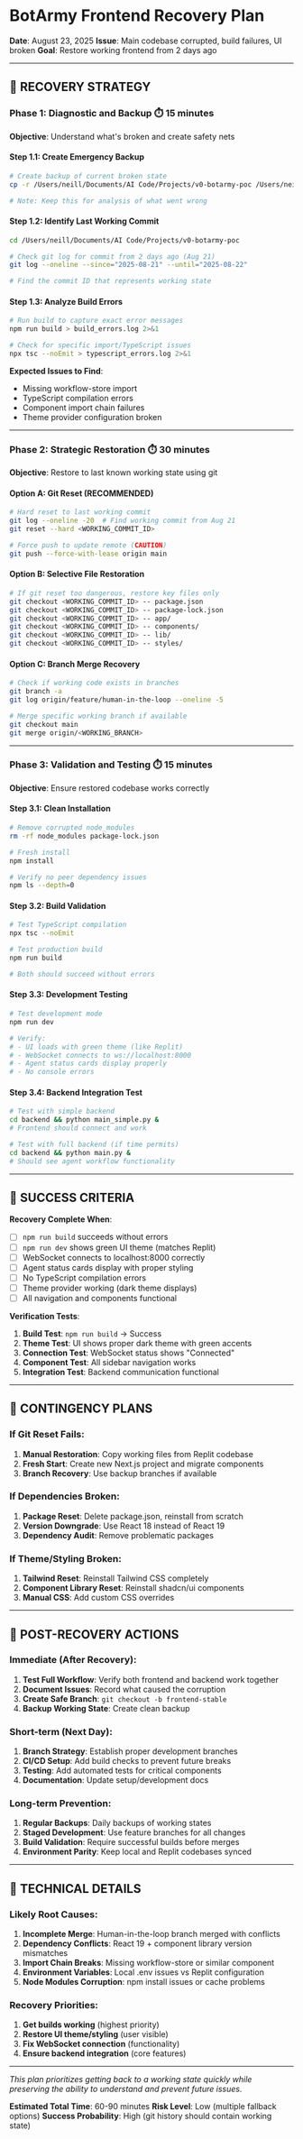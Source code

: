 # BotArmy Frontend Recovery Plan

**Date**: August 23, 2025
**Issue**: Main codebase corrupted, build failures, UI broken
**Goal**: Restore working frontend from 2 days ago

---

## 🎯 RECOVERY STRATEGY

### **Phase 1: Diagnostic and Backup** ⏱️ 15 minutes

**Objective**: Understand what's broken and create safety nets

#### Step 1.1: Create Emergency Backup
```bash
# Create backup of current broken state
cp -r /Users/neill/Documents/AI Code/Projects/v0-botarmy-poc /Users/neill/Documents/AI\ Code/Projects/v0-botarmy-poc-BROKEN-BACKUP

# Note: Keep this for analysis of what went wrong
```

#### Step 1.2: Identify Last Working Commit
```bash
cd /Users/neill/Documents/AI Code/Projects/v0-botarmy-poc

# Check git log for commit from 2 days ago (Aug 21)
git log --oneline --since="2025-08-21" --until="2025-08-22"

# Find the commit ID that represents working state
```

#### Step 1.3: Analyze Build Errors
```bash
# Run build to capture exact error messages
npm run build > build_errors.log 2>&1

# Check for specific import/TypeScript issues
npx tsc --noEmit > typescript_errors.log 2>&1
```

**Expected Issues to Find**:
- Missing workflow-store import
- TypeScript compilation errors
- Component import chain failures
- Theme provider configuration broken

---

### **Phase 2: Strategic Restoration** ⏱️ 30 minutes

**Objective**: Restore to last known working state using git

#### Option A: Git Reset (RECOMMENDED)
```bash
# Hard reset to last working commit
git log --oneline -20  # Find working commit from Aug 21
git reset --hard <WORKING_COMMIT_ID>

# Force push to update remote (CAUTION)
git push --force-with-lease origin main
```

#### Option B: Selective File Restoration
```bash
# If git reset too dangerous, restore key files only
git checkout <WORKING_COMMIT_ID> -- package.json
git checkout <WORKING_COMMIT_ID> -- package-lock.json
git checkout <WORKING_COMMIT_ID> -- app/
git checkout <WORKING_COMMIT_ID> -- components/
git checkout <WORKING_COMMIT_ID> -- lib/
git checkout <WORKING_COMMIT_ID> -- styles/
```

#### Option C: Branch Merge Recovery
```bash
# Check if working code exists in branches
git branch -a
git log origin/feature/human-in-the-loop --oneline -5

# Merge specific working branch if available
git checkout main
git merge origin/<WORKING_BRANCH>
```

---

### **Phase 3: Validation and Testing** ⏱️ 15 minutes

**Objective**: Ensure restored codebase works correctly

#### Step 3.1: Clean Installation
```bash
# Remove corrupted node_modules
rm -rf node_modules package-lock.json

# Fresh install
npm install

# Verify no peer dependency issues
npm ls --depth=0
```

#### Step 3.2: Build Validation
```bash
# Test TypeScript compilation
npx tsc --noEmit

# Test production build
npm run build

# Both should succeed without errors
```

#### Step 3.3: Development Testing
```bash
# Test development mode
npm run dev

# Verify:
# - UI loads with green theme (like Replit)
# - WebSocket connects to ws://localhost:8000
# - Agent status cards display properly
# - No console errors
```

#### Step 3.4: Backend Integration Test
```bash
# Test with simple backend
cd backend && python main_simple.py &
# Frontend should connect and work

# Test with full backend (if time permits)
cd backend && python main.py &
# Should see agent workflow functionality
```

---

## 🎯 SUCCESS CRITERIA

**Recovery Complete When**:
- [ ] `npm run build` succeeds without errors
- [ ] `npm run dev` shows green UI theme (matches Replit)
- [ ] WebSocket connects to localhost:8000 correctly
- [ ] Agent status cards display with proper styling
- [ ] No TypeScript compilation errors
- [ ] Theme provider working (dark theme displays)
- [ ] All navigation and components functional

**Verification Tests**:
1. **Build Test**: `npm run build` → Success
2. **Theme Test**: UI shows proper dark theme with green accents
3. **Connection Test**: WebSocket status shows "Connected"
4. **Component Test**: All sidebar navigation works
5. **Integration Test**: Backend communication functional

---

## 🚨 CONTINGENCY PLANS

### If Git Reset Fails:
1. **Manual Restoration**: Copy working files from Replit codebase
2. **Fresh Start**: Create new Next.js project and migrate components
3. **Branch Recovery**: Use backup branches if available

### If Dependencies Broken:
1. **Package Reset**: Delete package.json, reinstall from scratch
2. **Version Downgrade**: Use React 18 instead of React 19
3. **Dependency Audit**: Remove problematic packages

### If Theme/Styling Broken:
1. **Tailwind Reset**: Reinstall Tailwind CSS completely
2. **Component Library Reset**: Reinstall shadcn/ui components
3. **Manual CSS**: Add custom CSS overrides

---

## 📝 POST-RECOVERY ACTIONS

### Immediate (After Recovery):
1. **Test Full Workflow**: Verify both frontend and backend work together
2. **Document Issues**: Record what caused the corruption
3. **Create Safe Branch**: `git checkout -b frontend-stable`
4. **Backup Working State**: Create clean backup

### Short-term (Next Day):
1. **Branch Strategy**: Establish proper development branches
2. **CI/CD Setup**: Add build checks to prevent future breaks
3. **Testing**: Add automated tests for critical components
4. **Documentation**: Update setup/development docs

### Long-term Prevention:
1. **Regular Backups**: Daily backups of working states
2. **Staged Development**: Use feature branches for all changes
3. **Build Validation**: Require successful builds before merges
4. **Environment Parity**: Keep local and Replit codebases synced

---

## 🔧 TECHNICAL DETAILS

### Likely Root Causes:
1. **Incomplete Merge**: Human-in-the-loop branch merged with conflicts
2. **Dependency Conflicts**: React 19 + component library version mismatches
3. **Import Chain Breaks**: Missing workflow-store or similar component
4. **Environment Variables**: Local .env issues vs Replit configuration
5. **Node Modules Corruption**: npm install issues or cache problems

### Recovery Priorities:
1. **Get builds working** (highest priority)
2. **Restore UI theme/styling** (user visible)
3. **Fix WebSocket connection** (functionality)
4. **Ensure backend integration** (core features)

---

*This plan prioritizes getting back to a working state quickly while preserving the ability to understand and prevent future issues.*

**Estimated Total Time**: 60-90 minutes
**Risk Level**: Low (multiple fallback options)
**Success Probability**: High (git history should contain working state)
